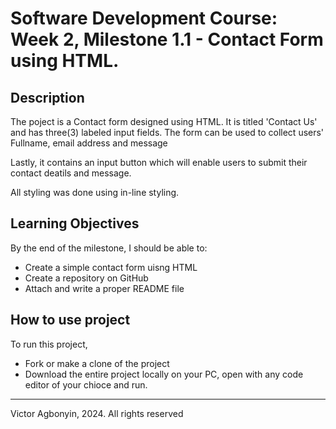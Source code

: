 # Software Development Course: Week 2, Milestone 1.1 - Contact Form using HTML.

## Description
The poject is a Contact form designed using HTML. It is titled 'Contact Us' and has three(3) labeled input fields. The form can be used to collect users' Fullname, email address and message

Lastly, it contains an input button which will enable users to submit their contact deatils and message.

All styling was done using in-line styling.

## Learning Objectives

By the end of the milestone, I should be able to:

- Create a simple contact form uisng HTML
- Create a repository on GitHub
- Attach and write a proper README file

## How to use project

To run this project,

- Fork or make a clone of the project
- Download the entire project locally on your PC, open with any code editor of your chioce and run.

- - -
Victor Agbonyin, 2024. All rights reserved
